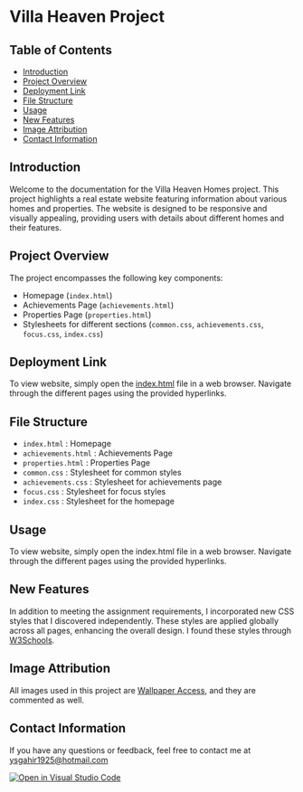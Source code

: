 # Villa Heaven Project

## Table of Contents

- [Introduction](#introduction)
- [Project Overview](#project-overview)
- [Deployment Link](#deployment-link)
- [File Structure](#file-structure)
- [Usage](#usage)
- [New Features](#new-features)
- [Image Attribution](#image-attributions)
- [Contact Information](#contact-information)

## Introduction

Welcome to the documentation for the Villa Heaven Homes project. This project highlights a real estate website featuring information about various homes and properties. The website is designed to be responsive and visually appealing, providing users with details about different homes and their features.

## Project Overview

The project encompasses the following key components:

- Homepage (`index.html`)
- Achievements Page (`achievements.html`)
- Properties Page (`properties.html`)
- Stylesheets for different sections (`common.css`, `achievements.css`, `focus.css`, `index.css`)

## Deployment Link

To view website, simply open the [index.html](https://ysrajsingh.github.io/the-villa-heaven/) file in a web browser. Navigate through the different pages using the provided hyperlinks.


## File Structure

- `index.html` : Homepage
- `achievements.html` : Achievements Page
- `properties.html` : Properties Page
- `common.css` : Stylesheet for common styles
- `achievements.css` : Stylesheet for achievements page
- `focus.css` : Stylesheet for focus styles
- `index.css` : Stylesheet for the homepage

## Usage

To view website, simply open the index.html file in a web browser. Navigate through the different pages using the provided hyperlinks.

## New Features

In addition to meeting the assignment requirements, I incorporated new CSS styles that I discovered independently. These styles are applied globally across all pages, enhancing the overall design. I found these styles through [W3Schools](https://www.w3schools.com/).

## Image Attribution

All images used in this project are [Wallpaper Access](https://wallpaperaccess.com/), and they are commented as well.

## Contact Information

If you have any questions or feedback, feel free to contact me at ysgahir1925@hotmail.com

[![Open in Visual Studio Code](https://classroom.github.com/assets/open-in-vscode-718a45dd9cf7e7f842a935f5ebbe5719a5e09af4491e668f4dbf3b35d5cca122.svg)](https://classroom.github.com/online_ide?assignment_repo_id=11858472&assignment_repo_type=AssignmentRepo)
